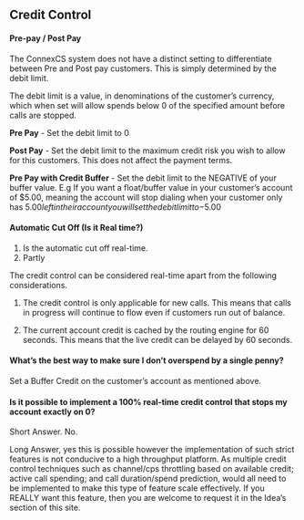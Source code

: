 <h2>Credit Control</h2>

<h4>Pre-pay / Post Pay</h4>

The ConnexCS system does not have a distinct setting to differentiate between Pre and Post pay customers. This is simply determined by the debit limit.

The debit limit is a value, in denominations of the customer’s currency, which when set will allow spends below 0 of the specified amount before calls are stopped.

<b>Pre Pay</b> - Set the debit limit to 0

<b>Post Pay</b> - Set the debit limit to the maximum credit risk you wish to allow for this customers. This does not affect the payment terms.

<b>Pre Pay with Credit Buffer</b> - Set the debit limit to the NEGATIVE of your buffer value. E.g If you want a float/buffer value in your customer’s account of $5.00, meaning the account will stop dialing when your customer only has $5.00 left in their account you will set the debit limit to -$5.00

 
<h4>Automatic Cut Off (Is it Real time?)</h4>

1. Is the automatic cut off real-time.
2. Partly

The credit control can be considered real-time apart from the following considerations.

1. The credit control is only applicable for new calls. This means that calls in progress will continue to flow even if customers run out of balance.

2. The current account credit is cached by the routing engine for 60 seconds. This means that the live credit can be delayed by 60 seconds.

<h4><b>What’s the best way to make sure I don’t overspend by a single penny?</b></h4>

Set a Buffer Credit on the customer’s account as mentioned above.

<h4><b>Is it possible to implement a 100% real-time credit control that stops my account exactly on 0?</b></h4>

Short Answer. No.

Long Answer, yes this is possible however the implementation of such strict features is not conducive to a high throughput platform. 
As multiple credit control techniques such as channel/cps throttling based on available credit; active call spending; and call duration/spend prediction, would all need to be implemented to make this type of feature scale effectively. If you REALLY want this feature, then you are welcome to request it in the Idea’s section of this site.
